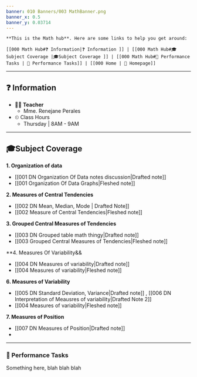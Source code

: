 ```yaml
---
banner: 010 Banners/003 MathBanner.png
banner_x: 0.5
banner_y: 0.03714
---
```


```ad-note
**This is the Math hub**. Here are some links to help you get around:

[[000 Math Hub#❓ Information|❓ Information ]] | [[000 Math Hub#🎓Subject Coverage |🎓Subject Coverage ]] | [[000 Math Hub#🎎 Performance Tasks | 🎎 Performance Tasks]] | [[000 Home | 🏡 Homepage]]
```

---
## ❓ Information
- 👩‍🏫 **Teacher**
	- Mme. Renejane Perales
- ⏲ Class Hours
	- Thursday | 8AM - 9AM

---
## 🎓Subject Coverage
**1. Organization of data**
- [[001 DN Organization Of Data notes discussion|Drafted note]] 
- [[001 Organization Of Data Graphs|Fleshed note]]

**2. Measures of Central Tendencies**
- [[002 DN Mean, Median, Mode | Drafted Note]]
- [[002 Measure of Central Tendencies|Fleshed note]]

**3.  Grouped Central Measures of Tendencies**
- [[003 DN Grouped table math thingy|Drafted note]]
- [[003 Grouped Central Measures of Tendencies|Fleshed note]]

**4. Measures Of Variability&&
- [[004 DN Measures of variability|Drafted note]]
- [[004 Measures of variability|Fleshed note]]

**6. Measures of Variability**
- [[005 DN Standard Deviation, Variance|Drafted note]] , [[006 DN Interpretation of Meausres of variability|Drafted Note 2]]
- [[004 Measures of variability|Fleshed note]]

**7. Measures of Position**
- [[007 DN Measures of Position|Drafted note]]
-
---

### 🎎 Performance Tasks

Something here, blah blah blah

